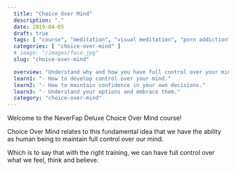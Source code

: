 ```yaml
---
  title: "Choice Over Mind"
  description: "."
  date: 2019-04-05
  draft: true
  tags: [ "course", "meditation", "visual meditation", "porn addiction", "addiction", "awareness", "awareness exercises", "perspective", "nofap", "neverfap", "neverfap deluxe" ]
  categories: [ "choice-over-mind" ]
  # image: "/images/face.jpg"
  slug: "choice-over-mind"

  overview: "Understand why and how you have full control over your mind."
  learn1: "- How to develop control over your mind."
  learn2: "- How to maintain confidence in your own decisions."
  learn3: "- Understand your options and embrace them."
  category: "choice-over-mind"
---
```


Welcome to the NeverFap Deluxe Choice Over Mind course!

Choice Over Mind relates to this fundamental idea that we have the ability as human being to maintain full control over our mind.

Which is to say that with the right training, we can have full control over what we feel, think and believe.


